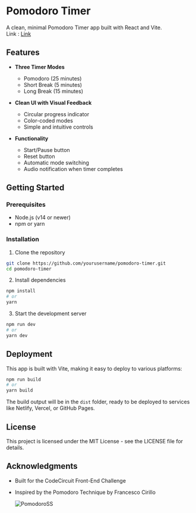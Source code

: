 # Pomodoro Timer

A clean, minimal Pomodoro Timer app built with React and Vite.
<br/>
Link : [Link](https://pomodorowebapptimer.netlify.app/)

## Features

- **Three Timer Modes**
  - Pomodoro (25 minutes)
  - Short Break (5 minutes)
  - Long Break (15 minutes)

- **Clean UI with Visual Feedback**
  - Circular progress indicator
  - Color-coded modes
  - Simple and intuitive controls

- **Functionality**
  - Start/Pause button
  - Reset button
  - Automatic mode switching
  - Audio notification when timer completes

## Getting Started

### Prerequisites

- Node.js (v14 or newer)
- npm or yarn

### Installation

1. Clone the repository
```bash
git clone https://github.com/yourusername/pomodoro-timer.git
cd pomodoro-timer
```

2. Install dependencies
```bash
npm install
# or
yarn
```

3. Start the development server
```bash
npm run dev
# or
yarn dev
```

## Deployment

This app is built with Vite, making it easy to deploy to various platforms:

```bash
npm run build
# or
yarn build
```

The build output will be in the `dist` folder, ready to be deployed to services like Netlify, Vercel, or GitHub Pages.

## License

This project is licensed under the MIT License - see the LICENSE file for details.

## Acknowledgments

- Built for the CodeCircuit Front-End Challenge
- Inspired by the Pomodoro Technique by Francesco Cirillo

  ![PomodoroSS](https://github.com/user-attachments/assets/9bcb5a10-2e5a-4697-a77c-3dd5ff50c95a)
